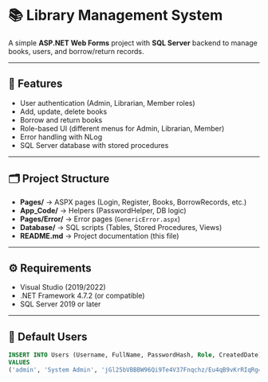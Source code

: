 # 📚 Library Management System

A simple **ASP.NET Web Forms** project with **SQL Server** backend to manage books, users, and borrow/return records.

---

## 🚀 Features
- User authentication (Admin, Librarian, Member roles)
- Add, update, delete books
- Borrow and return books
- Role-based UI (different menus for Admin, Librarian, Member)
- Error handling with NLog
- SQL Server database with stored procedures

---

## 🗂 Project Structure
- **Pages/** → ASPX pages (Login, Register, Books, BorrowRecords, etc.)
- **App_Code/** → Helpers (PasswordHelper, DB logic)
- **Pages/Error/** → Error pages (`GenericError.aspx`)
- **Database/** → SQL scripts (Tables, Stored Procedures, Views)
- **README.md** → Project documentation (this file)

---

## ⚙️ Requirements
- Visual Studio (2019/2022)
- .NET Framework 4.7.2 (or compatible)
- SQL Server 2019 or later

---

## 🔑 Default Users
```sql
INSERT INTO Users (Username, FullName, PasswordHash, Role, CreatedDate)
VALUES 
('admin', 'System Admin', 'jGl25bVBBBW96Qi9Te4V37Fnqchz/Eu4qB9vKrRIqRg=', 'Admin', GETDATE());
